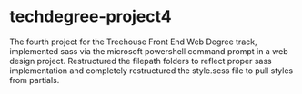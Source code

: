 # techdegree-project4
The fourth project for the Treehouse Front End Web Degree track, implemented sass via the microsoft powershell command prompt in a web design project. Restructured the filepath folders to reflect proper sass implementation and completely restructured the style.scss file to pull styles from partials.
